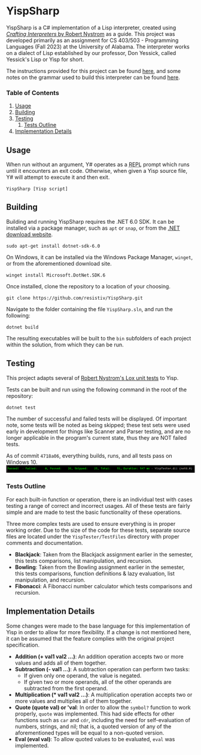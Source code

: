 
[//]: # (Hey!! This document is best viewed on GitHub: https://github.com/resistiv/YispSharp)

# YispSharp
YispSharp is a C# implementation of a Lisp interpreter, created using [*Crafting Interpreters* by Robert Nystrom](https://craftinginterpreters.com/) as a guide. This project was developed primarily as an assignment for CS 403/503 - Programming Languages (Fall 2023) at the University of Alabama. The interpreter works on a dialect of Lisp established by our professor, Don Yessick, called Yessick's Lisp or Yisp for short.

The instructions provided for this project can be found [here](/Instructions.md), and some notes on the grammar used to build this interpreter can be found [here](/Grammar.md).

### Table of Contents
1. [Usage](#usage)
2. [Building](#building)
3. [Testing](#testing)
    1. [Tests Outline](#tests-outline)
4. [Implementation Details](#implementation-details)

## Usage
When run without an argument, Y# operates as a <abbr title="read-eval-print loop">REPL</abbr> prompt which runs until it encounters an exit code. Otherwise, when given a Yisp source file, Y# will attempt to execute it and then exit.
```
YispSharp [Yisp script]
```

## Building
Building and running YispSharp requires the .NET 6.0 SDK. It can be installed via a package manager, such as ``apt`` or ``snap``, or from the [.NET download website](https://dotnet.microsoft.com/en-us/download/dotnet/6.0).
```
sudo apt-get install dotnet-sdk-6.0
```
On Windows, it can be installed via the Windows Package Manager, ``winget``, or from the aforementioned download site.
```
winget install Microsoft.DotNet.SDK.6
```
Once installed, clone the repository to a location of your choosing.
```
git clone https://github.com/resistiv/YispSharp.git
```
Navigate to the folder containing the file ``YispSharp.sln``, and run the following:
```
dotnet build
```
The resulting executables will be built to the ``bin`` subfolders of each project within the solution, from which they can be run.

## Testing
This project adapts several of [Robert Nystrom's Lox unit tests](https://github.com/munificent/craftinginterpreters/tree/master/test) to Yisp.

Tests can be built and run using the following command in the root of the repository:
```
dotnet test
```
The number of successful and failed tests will be displayed. Of important note, some tests will be noted as being skipped; these test sets were used early in development for things like Scanner and Parser testing, and are no longer applicable in the program's current state, thus they are NOT failed tests.

As of commit ``4718a06``, everything builds, runs, and all tests pass on Windows 10.
![](./YispTester/Results/win10-tests-2023-11-24.png "Windows 10 Test Results")

### Tests Outline
For each built-in function or operation, there is an individual test with cases testing a range of correct and incorrect usages. All of these tests are fairly simple and are made to test the basic functionality of these operations.

Three more complex tests are used to ensure everything is in proper working order. Due to the size of the code for these tests, separate source files are located under the ``YispTester/TestFiles`` directory with proper comments and documentation.
* **Blackjack**: Taken from the Blackjack assignment earlier in the semester, this tests comparisons, list manipulation, and recursion.
* **Bowling**: Taken from the Bowling assignment earlier in the semester, this tests comparisons, function definitions & lazy evaluation, list manipulation, and recursion.
* **Fibonacci**: A Fibonacci number calculator which tests comparisons and recursion.

## Implementation Details
Some changes were made to the base language for this implementation of Yisp in order to allow for more flexibility. If a change is not mentioned here, it can be assumed that the feature complies with the original project specification.

* **Addition (+ val1 val2 ...)**: An addition operation accepts two or more values and adds all of them together.
* **Subtraction (- val1 ...)**: A subtraction operation can perform two tasks:
    - If given only one operand, the value is negated.
    - If given two or more operands, all of the other operands are subtracted from the first operand.
* **Multiplication (\* val1 val2 ...)**: A multiplication operation accepts two or more values and multiplies all of them together.
* **Quote (quote val) or 'val**: In order to allow the ``symbol?`` function to work properly, ``quote`` was implemented. This had side effects for other functions such as ``car`` and ``cdr``, including the need for self-evaluation of numbers, strings, and nil; that is, a quoted version of any of the aforementioned types will be equal to a non-quoted version.
* **Eval (eval val)**: To allow quoted values to be evaluated, ``eval`` was implemented.
